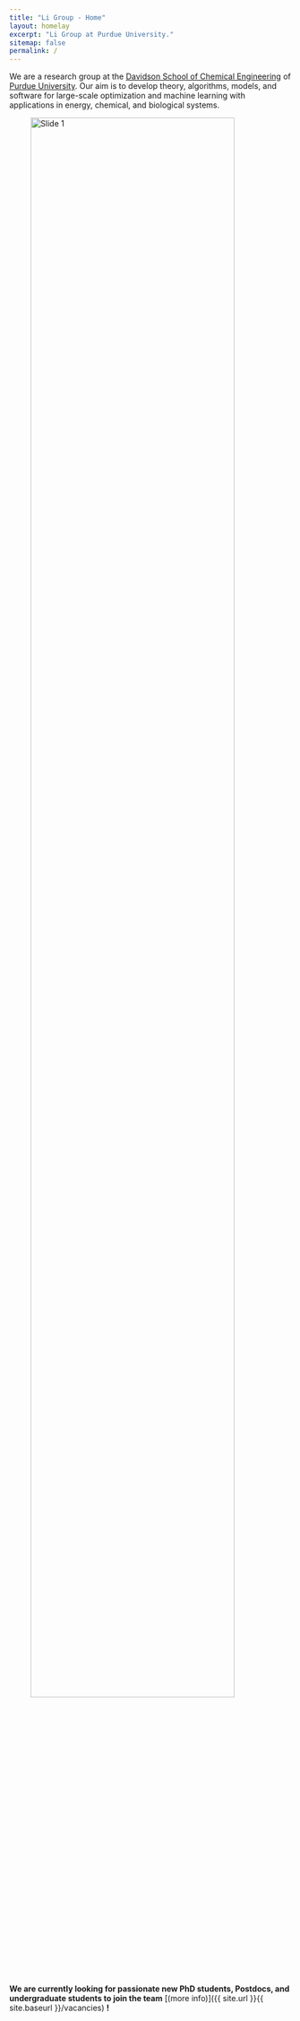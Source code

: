 ```yaml
---
title: "Li Group - Home"
layout: homelay
excerpt: "Li Group at Purdue University."
sitemap: false
permalink: /
---
```


We are a research group at the [Davidson School of Chemical Engineering](https://engineering.purdue.edu/ChE) of [Purdue University](https://www.purdue.edu/). Our aim is to develop theory, algorithms, models, and software for large-scale optimization and machine learning with applications in  energy, chemical, and biological systems.



<img src="{{ site.url }}{{ site.baseurl }}/images/slider7001400/Pu_2024.jpg" alt="Slide 1" width="85%" style="display:block; margin-left: auto; margin-right: auto;" />





 **We are currently looking for passionate new PhD students, Postdocs, and undergraduate students to join the team** [(more info)]({{ site.url }}{{ site.baseurl }}/vacancies) **!**



